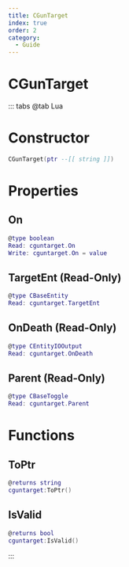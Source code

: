 ```yaml
---
title: CGunTarget
index: true
order: 2
category:
  - Guide
---
```


# CGunTarget

::: tabs
@tab Lua
# Constructor
```lua
CGunTarget(ptr --[[ string ]])
```
# Properties
## On 
```lua
@type boolean
Read: cguntarget.On
Write: cguntarget.On = value
```
## TargetEnt (Read-Only)
```lua
@type CBaseEntity
Read: cguntarget.TargetEnt
```
## OnDeath (Read-Only)
```lua
@type CEntityIOOutput
Read: cguntarget.OnDeath
```
## Parent (Read-Only)
```lua
@type CBaseToggle
Read: cguntarget.Parent
```
# Functions
## ToPtr
```lua
@returns string
cguntarget:ToPtr()
```
## IsValid
```lua
@returns bool
cguntarget:IsValid()
```

:::